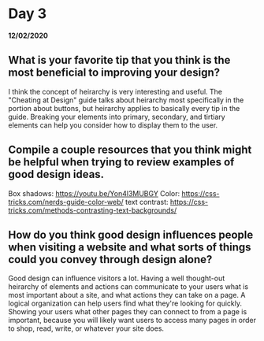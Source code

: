 # Day 3
 __12/02/2020__

 ## What is your favorite tip that you think is the most beneficial to improving your design?
I think the concept of heirarchy is very interesting and useful. The "Cheating at Design" guide talks about heirarchy most specifically in the portion about buttons, but heirarchy applies to basically every tip in the guide. Breaking your elements into primary, secondary, and tirtiary elements can help you consider how to display them to the user.

## Compile a couple resources that you think might be helpful when trying to review examples of good design ideas.
Box shadows:
    https://youtu.be/Yon4l3MUBGY
Color: 
    https://css-tricks.com/nerds-guide-color-web/
text contrast: 
    https://css-tricks.com/methods-contrasting-text-backgrounds/

## How do you think good design influences people when visiting a website and what sorts of things could you convey through design alone?
Good design can influence visitors a lot. Having a well thought-out heirarchy of elements and actions can communicate to your users what is most important about a site, and what actions they can take on a page. A logical organization can help users find what they're looking for quickly. Showing your users what other pages they can connect to from a page is important, because you will likely want users to access many pages in order to shop, read, write, or whatever your site does.

